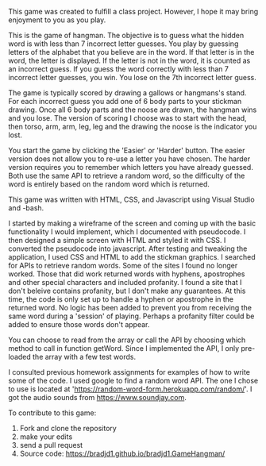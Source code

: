 This game was created to fulfill a class project.  However, I hope it may bring enjoyment to you as you play.

This is the game of hangman.  The objective is to guess what the hidden word is with less than 7 incorrect letter guesses.  You play by guessing letters of the alphabet that you believe are in the word.  If that letter is in the word, the letter is displayed.  If the letter is not in the word, it is counted as an incorrect guess.  If you guess the word correctly with less than 7 incorrect letter guesses, you win.  You lose on the 7th incorrect letter guess.

The game is typically scored by drawing a gallows or hangmans's stand.  For each incorrect guess you add one of 6 body parts to your stickman drawing.  Once all 6 body parts and the noose are drawn, the hangman wins and you lose.  The version of scoring I choose was to start with the head, then torso, arm, arm, leg, leg and the drawing the noose is the indicator you lost.

You start the game by clicking the 'Easier' or 'Harder' button.  The easier version does not allow you to re-use a letter you have chosen.  The harder version requires you to remember which letters you have already guessed.  Both use the same API to retrieve a random word, so the difficulty of the word is entirely based on the random word which is returned.

This game was written with HTML, CSS, and Javascript using Visual Studio and -bash.

I started by making a wireframe of the screen and coming up with the basic functionality I would implement, which I documented with pseudocode.  I then designed a simple screen with HTML and styled it with CSS.  I converted the pseudocode into javascript.  After testing and tweaking the application, I used CSS and HTML to add the stickman graphics.  I searched for APIs to retrieve random words.  Some of the sites I found no longer worked.  Those that did work returned words with hyphens, apostrophes and other special characters and included profanity.  I found a site that I don't beleive contains profanity, but I don't make any guarantees.  At this time, the code is only set up to handle a hyphen or apostrophe in the returned word.  No logic has been added to prevent you from receiving the same word during a 'session' of playing.  Perhaps a profanity filter could be added to ensure those words don't appear.

You can choose to read from the array or call the API by choosing which method to call in function getWord.  Since I implemented the API, I only pre-loaded the array with a few test words.

I consulted previous homework assignments for examples of how to write some of the code.  I used google to find a random word API.  The one I chose to use is located at 'https://random-word-form.herokuapp.com/random/'.  I got the audio sounds from https://www.soundjay.com.

To contribute to this game:
1. Fork and clone the repository
2. make your edits
3. send a pull request
4. Source code: https://bradjd1.github.io/bradjd1.GameHangman/